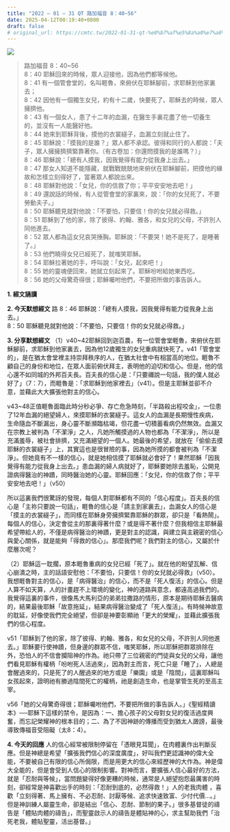 ```yaml
---
title: "2022 – 01 – 31 QT 路加福音 8：40~56"
date: 2025-04-12T00:19:40+0800
draft: false
# original_url: https://cmtc.tw/2022-01-31-qt-%e8%b7%af%e5%8a%a0%e7%a6%8f%e9%9f%b3-8%ef%bc%9a4056
---
```


![](/images/qt.jpg)
> 路加福音 8：40\~56  
> 8：40 耶穌回來的時候，眾人迎接他，因為他們都等候他。  
> 8：41 有一個管會堂的，名叫睚魯，來俯伏在耶穌腳前，求耶穌到他家裏去；  
> 8：42 因他有一個獨生女兒，約有十二歲，快要死了。耶穌去的時候，眾人擁擠他。  
> 8：43 有一個女人，患了十二年的血漏，在醫生手裏花盡了他一切養生的，並沒有一人能醫好他。  
> 8：44 她來到耶穌背後，摸他的衣裳繸子，血漏立刻就止住了。  
> 8：45 耶穌說：「摸我的是誰？」眾人都不承認。彼得和同行的人都說：「夫子，眾人擁擁擠擠緊靠著你。（有古卷加：你還問摸我的是誰嗎？）」  
> 8：46 耶穌說：「總有人摸我，因我覺得有能力從我身上出去。」  
> 8：47 那女人知道不能隱藏，就戰戰兢兢地來俯伏在耶穌腳前，把摸他的緣故和怎樣立刻得好了，當著眾人都說出來。  
> 8：48 耶穌對他說：「女兒，你的信救了你；平平安安地去吧！」  
> 8：49 還說話的時候，有人從管會堂的家裏來，說：「你的女兒死了，不要勞動夫子。」  
> 8：50 耶穌聽見就對他說：「不要怕，只要信！你的女兒就必得救。」  
> 8：51 耶穌到了他的家，除了彼得、約翰、雅各，和女兒的父母，不許別人同他進去。  
> 8：52 眾人都為這女兒哀哭捶胸。耶穌說：「不要哭！她不是死了，是睡著了。」  
> 8：53 他們曉得女兒已經死了，就嗤笑耶穌。  
> 8：54 耶穌拉著她的手，呼叫說：「女兒，起來吧！」  
> 8：55 她的靈魂便回來，她就立刻起來了。耶穌吩咐給她東西吃。  
> 8：56 她的父母驚奇得很；耶穌囑咐他們，不要把所做的事告訴人。

**1. 經文誦讀**

**2.  今天默想經文**
路 8：46 耶穌說：「總有人摸我，因我覺得有能力從我身上出去。」  
8：50 耶穌聽見就對他說：「不要怕，只要信！你的女兒就必得救。」

**3. 分享默想經文**
（1）v40\~42耶穌回到迦百農，有一位管會堂睚魯，來俯伏在耶穌腳前，求耶穌到他家裏去，因為他12歲獨生的女兒重病就快死了。v41「管會堂的」，是在猶太會堂裡主持崇拜秩序的人，在猶太社會中有相當高的地位。睚魯不顧自己的身份和地位，在眾人面前俯伏拜主，表明他的迫切和信心。但是，他的信心還不如同城的外邦百夫長。百夫長的信心是：「只要禰說一句話，我的僕人就必好了」（7：7），而睚魯是：「求耶穌到他家裡去」（v41）。但是主耶穌並卻不介意，並藉此大大擴張他對主的信心。

v43\~48正值睚魯面臨此時分秒必爭、存亡危急時刻，「半路殺出程咬金」，一位患了12年血漏的絕望婦人，來摸耶穌的衣裳繸子。這女人的血漏是長期慢性疾病，生命隨血不斷漏出，身心靈不斷瀕臨枯竭，但花盡一切積蓄看病仍然無效。血漏又在宗教上被判為「不潔淨」之人，凡她所觸摸過的人物也都為「不潔淨」，所以是充滿羞辱，被社會排擠，又充滿絕望的一個人。她最後的希望，就放在「偷偷去摸耶穌的衣裳繸子」上，其實這也是很冒險的事，因為她所摸的都會被判為「不潔淨」。但她竟有不一樣的信心，就是她相信摸了耶穌就必會好了！果然耶穌「因我覺得有能力從我身上出去。」患血漏的婦人病就好了，耶穌要她除去羞恥，公開見證病得醫治的神蹟，同時醫治她的心靈。耶穌回應：「女兒，你的信救了你；平平安安地去吧！」（v50）

所以這裏我們很驚訝的發現，每個人對耶穌都有不同的「信心程度」。百夫長的信心是「主祢只要說一句話」，睚魯的信心是「請主到家裏去」，血漏女人的信心是「摸主的衣裳繸子」，而同樣在耶穌身旁擁擠緊靠耶穌的群眾，卻只是「看熱鬧」。每個人的信心，決定會從主的那裏得著什麼？或是得不著什麼？但我相信主耶穌最希望帶給人的，不僅是病得醫治的神蹟，更是對主的認識，與建立與主親密的信心與愛心關係，就是能夠「得救的信心」。那麼我們呢？我們對主的信心，又屬於什麼層次呢？

（2）耶穌這一耽擱，原本睚魯重病的女兒已經「死了」。就在他的盼望瓦解、信心崩潰之時，主的話語安慰他：「不要怕，只要信！你的女兒就必得救」（v50）。我想睚魯對主的信心，是「病得醫治」的信心，而不是「死人復活」的信心。但是人算不如天算，人的計畫趕不上環境的變化，神的道路與意念，都遠高過我們的。我覺得這裏的事件，很像馬大馬利亞的弟弟拉撒路的情形，原本是期待耶穌去醫病的，結果最後耶穌「故意拖延」，結果病得醫治變成了「死人復活」。有時候神故意的耽延，好像使我們完全絕望，但卻是神要彰顯祂「更大的榮耀」，並藉此擴張我們的信心程度。

v51「耶穌到了他的家，除了彼得、約翰、雅各，和女兒的父母，不許別人同他進去。」耶穌要行使神蹟，但身邊的群眾不信，嗤笑耶穌，所以耶穌把群眾排除在外，恐怕人的不信會攔阻神的作為。祂只帶了三位親密的門徒與女兒的父母，讓他們看見耶穌有權柄「吩咐死人活過來」，因為對主而言，死亡只是「睡了」，人總是會醒過來的，只是死了的人醒過來的地方或是「樂園」或是「陰間」，這裏耶穌叫女孩起來，證明祂有勝過陰間死亡的權柄，祂是創造生命，也是掌管生死的至高主宰。

v56「她的父母驚奇得很；耶穌囑咐他們，不要把所做的事告訴人。」《聖經精讀本》──耶穌下這樣的禁令，是因為：一、擔心孩子的父母對女兒的復活過度興奮，而忘記榮耀神的根本目的；二、為了不因神跡的傳播而受到猶太人譭謗，最後導致傳福音受阻礙（太8：4）。

**4. 今天的回應**
人的信心經常被限制停留在「憑眼見耳聞」，在肉體裏作出判斷反應。但是神總是希望「擴張我們信心的深度廣度」，好叫我們更認識神的偉大全能，不要被自己有限的信心所侷限，而是用更大的信心來經歷神的大作為。神是偉大全能的，但是會受到人信心的限制影響。對神而言，要擴張人信心最好的方法，就是「忍耐與等候」，當問題變得好像更糟的時候，通常是人絕望抱怨最厲害的時刻，卻經常是神喜歡出手的時刻：「忍耐到底的，必然得救！」人的老我肉體 ，喜歡「立刻得著、馬上擁有、不必忍耐、討厭等候、追求快速致富、少付代價…。」但是神訓練人屬靈生命，卻是結出「信心、忍耐、節制的果子。」很多基督徒的禱告是「體貼肉體的禱告」，而聖靈啟示人的禱告是體貼神的心，求主幫助我們「治死老我，體貼聖靈，活出基督。」
